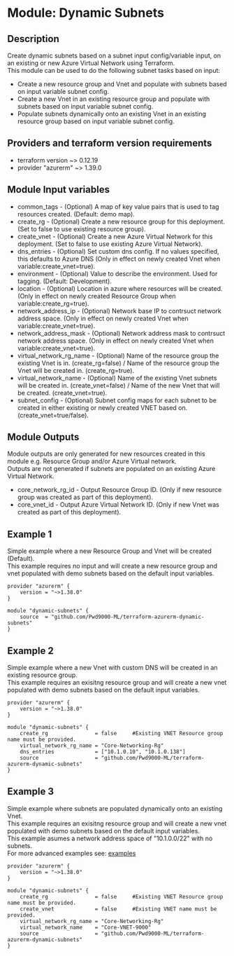 # Module: Dynamic Subnets

## Description

Create dynamic subnets based on a subnet input config/variable input, on an existing or new Azure Virtual Network using Terraform.  
This module can be used to do the following subnet tasks based on input:  

- Create a new resource group and Vnet and populate with subnets based on input variable subnet config.
- Create a new Vnet in an existing resource group and populate with subnets based on input variable subnet config.
- Populate subnets dynamically onto an existing Vnet in an existing resource group based on input variable subnet config.
  
## Providers and terraform version requirements
  
- terraform version ~> 0.12.19
- provider "azurerm" ~> 1.39.0
  
## Module Input variables

- common_tags - (Optional) A map of key value pairs that is used to tag resources created. (Default: demo map).
- create_rg - (Optional) Create a new resource group for this deployment. (Set to false to use existing resource group).
- create_vnet - (Optional) Create a new Azure Virtual Network for this deployment. (Set to false to use existing Azure Virtual Network).
- dns_entries - (Optional) Set custom dns config. If no values specified, this defaults to Azure DNS (Only in effect on newly created Vnet when variable:create_vnet=true).
- environment - (Optional) Value to describe the environment. Used for tagging. (Default: Development).
- location - (Optional) Location in azure where resources will be created. (Only in effect on newly created Resource Group when variable:create_rg=true).
- network_address_ip - (Optional) Network base IP to contrsuct network address space. (Only in effect on newly created Vnet when variable:create_vnet=true).
- network_address_mask - (Optional) Network address mask to contrsuct network address space. (Only in effect on newly created Vnet when variable:create_vnet=true).
- virtual_network_rg_name - (Optional) Name of the resource group the existing Vnet is in. (create_rg=false) / Name of the resource group the Vnet will be created in. (create_rg=true).
- virtual_network_name - (Optional) Name of the existing Vnet subnets will be created in. (create_vnet=false) / Name of the new Vnet that will be created. (create_vnet=true).
- subnet_config - (Optional) Subnet config maps for each subnet to be created in either existing or newly created VNET based on. (create_vnet=true/false).
  
## Module Outputs

Module outputs are only generated for new resources created in this module e.g. Resource Group and/or Azure Virtual network.  
Outputs are not generated if subnets are populated on an existing Azure Virtual Network.  

- core_network_rg_id - Output Resource Group ID. (Only if new resource group was created as part of this deployment).
- core_vnet_id -  Output Azure Virtual Network ID. (Only if new Vnet was created as part of this deployment).

## Example 1

Simple example where a new Resource Group and Vnet will be created (Default).  
This example requires no input and will create a new resource group and vnet populated with demo subnets based on the default input variables.  

```hcl
provider "azurerm" {
    version = "~>1.38.0"
}

module "dynamic-subnets" {
    source  = "github.com/Pwd9000-ML/terraform-azurerm-dynamic-subnets"
}
```

## Example 2

Simple example where a new Vnet with custom DNS will be created in an existing resource group.  
This example requires an exisitng resource group and will create a new vnet populated with demo subnets based on the default input variables.  

```hcl
provider "azurerm" {
    version = "~>1.38.0"
}

module "dynamic-subnets" {
    create_rg               = false     #Existing VNET Resource group name must be provided.
    virtual_network_rg_name = "Core-Networking-Rg"
    dns_entries             = ["10.1.0.10", "10.1.0.138"]
    source                  = "github.com/Pwd9000-ML/terraform-azurerm-dynamic-subnets"
}
```

## Example 3

Simple example where subnets are populated dynamically onto an existing Vnet.  
This example requires an exisitng resource group and will create a new vnet populated with demo subnets based on the default input variables.  
This example asumes a network address space of "10.1.0.0/22" with no subnets.  
For more advanced examples see: [examples](https://github.com/Pwd9000-ML/terraform-azurerm-dynamic-subnets/tree/master/examples)  

```hcl
provider "azurerm" {
    version = "~>1.38.0"
}

module "dynamic-subnets" {
    create_rg               = false     #Existing VNET Resource group name must be provided.
    create_vnet             = false     #Existing VNET name must be provided.
    virtual_network_rg_name = "Core-Networking-Rg"
    virtual_network_name    = "Core-VNET-9000"
    source                  = "github.com/Pwd9000-ML/terraform-azurerm-dynamic-subnets"
}
```
